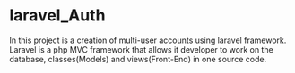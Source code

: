 # laravel_Auth 
In this project is a creation of multi-user accounts using laravel framework.<br>
Laravel is a php MVC framework that allows it developer to work on the database, classes(Models) and views(Front-End) in one source code.

